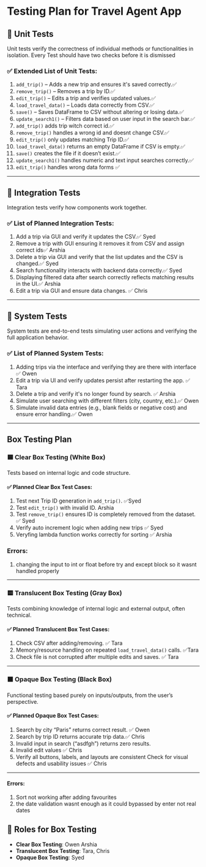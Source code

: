 
#  Testing Plan for Travel Agent App

## 🔹 Unit Tests

Unit tests verify the correctness of individual methods or functionalities in isolation.
Every Test should have two checks before it is dismissed

### ✅ Extended List of Unit Tests:
1. `add_trip()` – Adds a new trip and ensures it's saved correctly.✅
2. `remove_trip()` – Removes a trip by ID.✅
3. `edit_trip()` – Edits a trip and verifies updated values.✅
4. `load_travel_data()` – Loads data correctly from CSV.✅
5. `save()` – Saves DataFrame to CSV without altering or losing data.✅
6. `update_search1()` – Filters data based on user input in the search bar.✅
7. `add_trip()` adds trip witch correct id.✅
8. `remove_trip()` handles a wrong id and doesnt change CSV.✅
9. `edit_trip()` only updates matching Trip ID.✅
10. `load_travel_data()` returns an empty DataFrame if CSV is empty.✅
11. `save()` creates the file if it doesn’t exist.✅
12. `update_search1()` handles numeric and text input searches correctly.✅
13. `edit_trip()` handles wrong data forms ✅

---

## 🔹 Integration Tests

Integration tests verify how components work together.

### ✅ List of Planned Integration Tests:
1. Add a trip via GUI and verify it updates the CSV.✅  Syed
2. Remove a trip with GUI ensuring it removes it from CSV and assign correct ids✅    Arshia
3. Delete a trip via GUI and verify that the list updates and the CSV is changed.✅   Syed 
4. Search functionality interacts with backend data correctly.✅    Syed 
5. Displaying filtered data after search correctly reflects matching results in the UI.✅   Arshia 
6. Edit a trip via GUI and ensure data changes. ✅ Chris 

---

## 🔹 System Tests

System tests are end-to-end tests simulating user actions and verifying the full application behavior.

### ✅ List of Planned System Tests:
1. Adding trips via the interface and verifying they are there with interface ✅  Owen
2. Edit a trip via UI and verify updates persist after restarting the app. ✅  Tara
3. Delete a trip and verify it's no longer found by search. ✅   Arshia
4. Simulate user searching with different filters (city, country, etc.).✅   Owen 
5. Simulate invalid data entries (e.g., blank fields or negative cost) and ensure error handling.✅   Owen 

---

## Box Testing Plan

### 🟦 Clear Box Testing (White Box)

Tests based on internal logic and code structure.

#### ✅ Planned Clear Box Test Cases:
1. Test next Trip ID generation in `add_trip()`. ✅Syed
2. Test `edit_trip()` with invalid ID.  Arshia
3. Test `remove_trip()` ensures ID is completely removed from the dataset. ✅ Syed
4. Verify auto increment logic when adding new trips ✅ Syed
5. Veryfing lambda function works correctly for sorting ✅ Arshia


### Errors: 
1. changing the input to int or float before try and except block so it wasnt handled properly 
---

### 🟨 Translucent Box Testing (Gray Box)

Tests combining knowledge of internal logic and external output, often technical.

#### ✅ Planned Translucent Box Test Cases:
1. Check CSV after adding/removing.  ✅ Tara
2. Memory/resource handling on repeated `load_travel_data()` calls. ✅Tara
3. Check file is not corrupted after multiple edits and saves. ✅ Tara
---

### ⬛ Opaque Box Testing (Black Box)

Functional testing based purely on inputs/outputs, from the user’s perspective.

#### ✅ Planned Opaque Box Test Cases:
1. Search by city “Paris” returns correct result. ✅ Owen
2. Search by trip ID returns accurate trip data.✅ Chris
3. Invalid input in search (“asdfgh”) returns zero results. 
4. Invalid edit values ✅ Chris 
5. Verify all buttons, labels, and layouts are consistent Check for visual defects and usability issues ✅ Chris
---
#### Errors: 
1. Sort not working after adding favourites 
2. the date validation wasnt enough as it could bypassed by enter not real dates 

## 👥 Roles for Box Testing

- **Clear Box Testing**: Owen Arshia 
- **Translucent Box Testing**: Tara, Chris  
- **Opaque Box Testing**: Syed 
